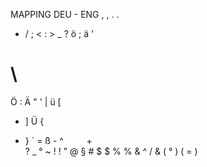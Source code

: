 MAPPING DEU - ENG
,   ,
.   .
-   /
;   <
:   >
_   ?
ö   ;
ä   '
#   \
Ö   :
Ä   "
'   |
ü   [
+   ]
Ü   {
*   }
´   =
ß   -
^   `   
`   +   
?   _
°   ~
!   !
"   @
§   #
$   $
%   %
&   ^
/   &
(   °
)   (
=   )